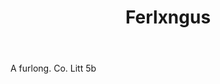 ---
title: Ferlxngus
letter: F
permalink: "/definitions/bld-ferlxngus.html"
body: A furlong. Co. Litt 5b
published_at: '2018-07-07'
source: Black's Law Dictionary 2nd Ed (1910)
layout: post
---